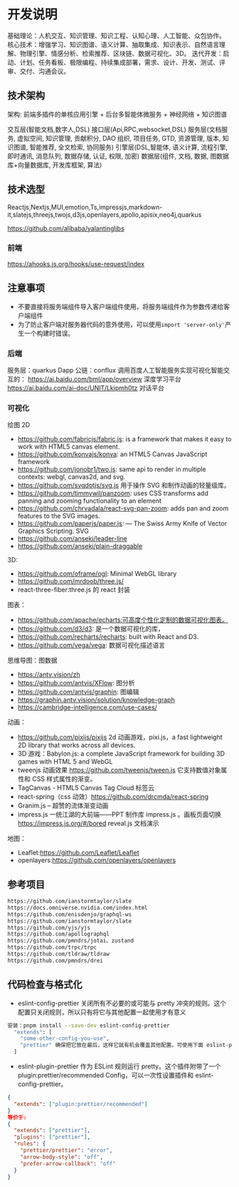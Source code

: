 # 开发说明

基础理论：人机交互、知识管理、知识工程、认知心理、人工智能、众包协作。  
核心技术：增强学习、知识图谱、语义计算、抽取集成、知识表示、自然语言理解、物理引擎、情感分析、检索推荐、区块链、数据可视化、3D。
迭代开发：启动、计划、任务看板、极限编程、持续集成部署，需求、设计、开发、测试、评审、交付、沟通会议。

## 技术架构

架构: 前端多插件的单核应用引擎 + 后台多智能体微服务 + 神经网络 + 知识图谱

交互层(智能文档,数字人,DSL)
接口层(Api,RPC,websocket,DSL)
服务层(文档服务, 虚拟空间, 知识管理, 贡献积分, DAO 组织, 项目任务, GTD, 资源管理, 版本, 知识图谱, 智能推荐, 全文检索, 协同服务)
引擎层(DSL,智能体, 语义计算, 流程引擎, 即时通讯, 消息队列, 数据存储, 认证, 权限, 加密)
数据层(组件, 文档, 数据, 图数据库+向量数据库, 开发库框架, 算法)

## 技术选型

Reactjs,Nextjs,MUI,emotion,Ts,impressjs,markdown-it,slatejs,threejs,twojs,d3js,openlayers,apollo,apisix,neo4j,quarkus

https://github.com/alibaba/yalantinglibs

### 前端

https://ahooks.js.org/hooks/use-request/index

## 注意事项

- 不要直接将服务端组件导入客户端组件使用，将服务端组件作为参数传递给客户端组件
- 为了防止客户端对服务器代码的意外使用，可以使用`import 'server-only'`产生一个构建时错误。

### 后端

服务层：quarkus
Dapp 公链：conflux
调用百度人工智能服务实现可视化智能交互的：
https://ai.baidu.com/bml/app/overview 深度学习平台
https://ai.baidu.com/ai-doc/UNIT/Lkipmh0tz 对话平台

### 可视化

绘图 2D

- https://github.com/fabricjs/fabric.js: is a framework that makes it easy to work with HTML5 canvas element.
- https://github.com/konvajs/konva: an HTML5 Canvas JavaScript framework
- https://github.com/jonobr1/two.js: same api to render in multiple contexts: webgl, canvas2d, and svg.
- https://github.com/svgdotjs/svg.js 用于操作 SVG 和制作动画的轻量级库。
- https://github.com/timmywil/panzoom: uses CSS transforms add panning and zooming functionality to an element
- https://github.com/chrvadala/react-svg-pan-zoom: adds pan and zoom features to the SVG images.
- https://github.com/paperjs/paper.js: — The Swiss Army Knife of Vector Graphics Scripting. SVG
- https://github.com/anseki/leader-line
- https://github.com/anseki/plain-draggable

3D:

- https://github.com/oframe/ogl: Minimal WebGL library
- https://github.com/mrdoob/three.js/
- react-three-fiber:three.js 的 react 封装

图表：

- https://github.com/apache/echarts:可高度个性化定制的数据可视化图表。
- https://github.com/d3/d3: 是一个数据可视化的库，
- https://github.com/recharts/recharts: built with React and D3.
- https://github.com/vega/vega: 数据可视化描述语言

思维导图：图数据

- https://antv.vision/zh
- https://github.com/antvis/XFlow: 图分析
- https://github.com/antvis/graphin: 图编辑
- https://graphin.antv.vision/solution/knowledge-graph
- https://cambridge-intelligence.com/use-cases/

动画：

- https://github.com/pixijs/pixijs 2d 动画游戏，pixi.js，a fast lightweight 2D library that works across all devices.
- 3D 游戏：Babylon.js: a complete JavaScript framework for building 3D games with HTML 5 and WebGL
- tweenjs 动画效果 https://github.com/tweenjs/tween.js 它支持数值对象属性和 CSS 样式属性的渐变。
- TagCanvas - HTML5 Canvas Tag Cloud 标签云
- react-spring（css 动效）https://github.com/drcmda/react-spring
- Granim.js – 超赞的流体渐变动画
- impress.js 一统江湖的大前端——PPT 制作库 impress.js 。画板页面切换 https://impress.js.org/#/bored reveal.js 文档演示

地图：

- Leaflet:https://github.com/Leaflet/Leaflet
- openlayers:https://github.com/openlayers/openlayers

## 参考项目

``` md
https://github.com/ianstormtaylor/slate
https://docs.omniverse.nvidia.com/index.html
https://github.com/enisdenjo/graphql-ws
https://github.com/ianstormtaylor/slate
https://github.com/yjs/yjs
https://github.com/apollographql
https://github.com/pmndrs/jotai、zustand
https://github.com/trpc/trpc
https://github.com/tldraw/tldraw
https://github.com/pmndrs/drei
```

## 代码检查与格式化

- eslint-config-prettier 关闭所有不必要的或可能与 pretty 冲突的规则。这个配置只关闭规则，所以只有将它与其他配置一起使用才有意义

``` sh
安装：pnpm install --save-dev eslint-config-prettier
  "extends": [
    "some-other-config-you-use",
    "prettier" 确保把它放在最后，这样它就有机会覆盖其他配置。可使用下面 eslint-plugin-prettier 的推荐配置替代该行
  ]
```

- eslint-plugin-prettier 作为 ESLint 规则运行 pretty。这个插件附带了一个 plugin:prettier/recommended Config，可以一次性设置插件和 eslint-config-prettier。

``` json
{
  "extends": ["plugin:prettier/recommended"]
}
等价于:
{
  "extends": ["prettier"],
  "plugins": ["prettier"],
  "rules": {
    "prettier/prettier": "error",
    "arrow-body-style": "off",
    "prefer-arrow-callback": "off"
  }
}
```

